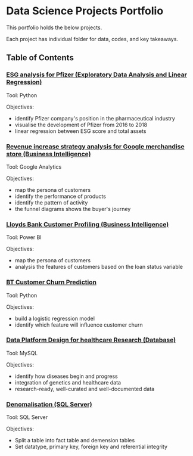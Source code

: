 # Data Science Projects Portfolio

This portfolio holds the below projects. 

Each project has individual folder for data, codes, and key takeaways.
## Table of Contents
### [ESG analysis for Pfizer (Exploratory Data Analysis and Linear Regression)](https://github.com/xiangivyli/Data-Science-Porfolio/tree/main/ESG%20analysis%20for%20Pfizer%20(Linear%20Regression))

Tool: Python

Objectives:
  - identify Pfizer company's position in the pharmaceutical industry
  - visualise the development of Pfizer from 2016 to 2018
  - linear regression between ESG score and total assets

### [Revenue increase strategy analysis for Google merchandise store (Business Intelligence)](https://github.com/xiangivyli/Data-Science-Porfolio/tree/main/Revenue%20increase%20strategy%20analysis%20for%20Google%20merchandise%20store%20(BI))

Tool: Google Analytics

Objectives:
  - map the persona of customers
  - identify the performance of products
  - identify the pattern of activity
  - the funnel diagrams shows the buyer's journey
  
 ### [Lloyds Bank Customer Profiling (Business Intelligence)](https://github.com/xiangivyli/Data-Science-Porfolio/tree/main/Lloyds%20Bank%20Customer%20Profiling%20(Business%20Intelligence))
 
Tool: Power BI

Objectives:
  - map the persona of customers 
  - analysis the features of customers based on the loan status variable
  
 ### [BT Customer Churn Prediction](https://github.com/xiangivyli/Data-Science-Porfolio/tree/main/BT%20Customer%20Churn%20Prediction)
 
 Tool: Python

Objectives:
   - build a logistic regression model 
   - identify which feature will influence customer churn

 ### [Data Platform Design for healthcare Research (Database)](https://github.com/xiangivyli/Data-Science-Porfolio/tree/main/Data%20Platform%20Design%20for%20Healthcare%20Research%20(Database))
 
 Tool: MySQL
 
Objectives:
   - identify how diseases begin and progress
   - integration of genetics and healthcare data
   - research-ready, well-curated and well-documented data

### [Denomalisation (SQL Server)](https://github.com/xiangivyli/Data-Science-Porfolio/tree/main/Denomalisation%20(SQL%20Server))

Tool: SQL Server

Objectives:
  - Split a table into fact table and demension tables
  - Set datatype, primary key, foreign key and referential integrity
 
